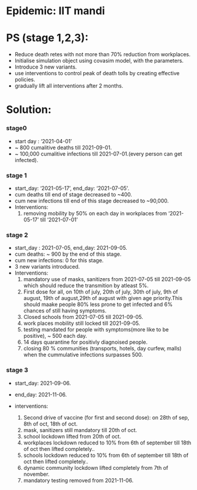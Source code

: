 # Epidemic: IIT mandi

# PS (stage 1,2,3):
* Reduce death retes with not more than 70% reduction from workplaces.
* Initialise simulation object using covasim model, with the parameters.
* Introduce 3 new variants.
* use interventions to control peak of death tolls by creating effective policies.
* gradually lift all interventions after 2 months.


# Solution:

### stage0
* start day : ‘2021-04-01’
* ~ 800 cumalitive deaths till 2021-09-01.
* ~ 100,000 cumalitive infections till 2021-07-01.(every person can get infected).

### stage 1
* start_day: ‘2021-05-17’, end_day: ‘2021-07-05'.
* cum deaths till end of stage decreased to ~400.
* cum new infections till end of this stage decreased to ~90,000.
* Interventions:
    1. removing mobility by 50% on each day in workplaces from ‘2021-05-17’ till ‘2021-07-01’


### stage 2
* start_day : 2021-07-05, end_day: 2021-09-05.
* cum deaths: ~ 900 by the end of this stage.
* cum new infections: 0 for this stage.
* 3 new variants introduced.
* Interventions:
    1. mandatory use of masks, sanitizers from 2021-07-05 till 2021-09-05 which should reduce the transmition by atleast 5%.
    1. First dose for all, on 10th of july, 20th of july, 30th of july, 9th of august, 19th of august,29th of august with given age priority.This should maake people 80% less prone to get infected and 6% chances of still having symptoms.
    2. Closed schools from 2021-07-05 till 2021-09-05.
    3. work places mobility still locked till 2021-09-05.
    3. testing mandated for people with symptoms(more like to be positive), ~ 500 each day.
    4. 14 days quarantine for positivly diagnoised people.
    5. closing 80 % communities (transports, hotels, day curfew, malls) when the cummulative infections surpasses 500.

### stage 3
* start_day: 2021-09-06.
* end_day: 2021-11-06.

* interventions:
    1. Second drive of vaccine (for first and second dose): on 28th of sep, 8th of oct, 18th of oct.
    2. mask, sanitizers still mandatory till 20th of oct.
    3. school lockdown lifted from 20th of oct.
    4. workplaces lockdown reduced to 10% from 6th of september till 18th of oct then lifted completely..
    4. schools lockdown reduced to 10% from 6th of september till 18th of oct then lifted completely..
    6. dynamic community lockdown lifted completely from 7th of november.
    7. mandatory testing removed from 2021-11-06.

